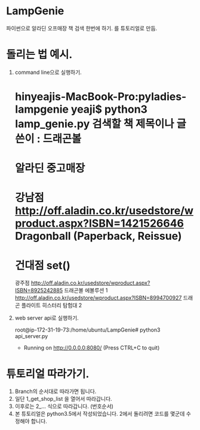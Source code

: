 # LampGenie
파이썬으로 알라딘 오프매장 책 검색 한번에 하기.
를 튜토리얼로 만듬.

# 돌리는 법 예시.

1. command line으로 실행하기.
    
    hinyeajis-MacBook-Pro:pyladies-lampgenie yeaji$ python3 lamp_genie.py
    검색할 책 제목이나 글쓴이 : 드래곤볼
    ==================================================
    알라딘 중고매장
    ==================================================
    강남점
    http://off.aladin.co.kr/usedstore/wproduct.aspx?ISBN=1421526646 Dragonball (Paperback, Reissue)
    ==================================================
    건대점
    set()
    ==================================================
    광주점
    http://off.aladin.co.kr/usedstore/wproduct.aspx?ISBN=8925242885 드래곤볼 에볼루션 1
    http://off.aladin.co.kr/usedstore/wproduct.aspx?ISBN=8994700927 드래곤 플라이트 히스터리 탐험대 2

2. web server api로 실행하기.

    root@ip-172-31-19-73:/home/ubuntu/LampGenie# python3 api_server.py
     * Running on http://0.0.0.0:8080/ (Press CTRL+C to quit)   
    
# 튜토리얼 따라가기.
1. Branch의 순서대로 따라가면 됩니다.
2. 일단 1_get_shop_list 을 열어서 따라갑니다.
3. 이후로는 2_... 식으로 따라갑니다. (번호순서)
4. 본 튜토리얼은 python3.5에서 작성되었습니다. 2에서 돌리려면 코드를 몇군데 수정해야 합니다.
